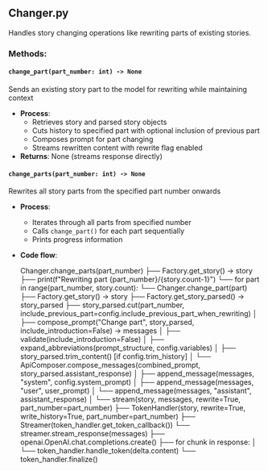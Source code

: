 ## Changer.py
Handles story changing operations like rewriting parts of existing stories.

### Methods:

#### `change_part(part_number: int) -> None`
Sends an existing story part to the model for rewriting while maintaining context

- **Process**:
  - Retrieves story and parsed story objects
  - Cuts history to specified part with optional inclusion of previous part
  - Composes prompt for part changing
  - Streams rewritten content with rewrite flag enabled
- **Returns**: None (streams response directly)

#### `change_parts(part_number: int) -> None`
Rewrites all story parts from the specified part number onwards

- **Process**:
  - Iterates through all parts from specified number
  - Calls `change_part()` for each part sequentially
  - Prints progress information

- **Code flow**:

  Changer.change_parts(part_number)
    ├── Factory.get_story() → story
    ├── print(f"Rewriting part {part_number}/{story.count-1}")
    └── for part in range(part_number, story.count):
        └── Changer.change_part(part)
            ├── Factory.get_story() → story
            ├── Factory.get_story_parsed() → story_parsed
            ├── story_parsed.cut(part_number, include_previous_part=config.include_previous_part_when_rewriting)
            │
            ├── compose_prompt("Change part", story_parsed, include_introduction=False) → messages
            │   ├── validate(include_introduction=False)
            │   ├── expand_abbreviations(prompt_structure, config.variables)
            │   ├── story_parsed.trim_content() [if config.trim_history]
            │   └── ApiComposer.compose_messages(combined_prompt, story_parsed.assistant_response)
            │       ├── append_message(messages, "system", config.system_prompt)
            │       ├── append_message(messages, "user", user_prompt)
            │       └── append_message(messages, "assistant", assistant_response)
            │
            └── stream(story, messages, rewrite=True, part_number=part_number)
                ├── TokenHandler(story, rewrite=True, write_history=True, part_number=part_number)
                ├── Streamer(token_handler.get_token_callback())
                └── streamer.stream_response(messages)
                    ├── openai.OpenAI.chat.completions.create()
                    ├── for chunk in response:
                    │   └── token_handler.handle_token(delta.content)
                    └── token_handler.finalize()